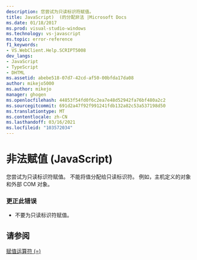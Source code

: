 ```yaml
---
description: 您尝试为只读标识符赋值。
title: JavaScript)  (的分配非法 |Microsoft Docs
ms.date: 01/18/2017
ms.prod: visual-studio-windows
ms.technology: vs-javascript
ms.topic: error-reference
f1_keywords:
- VS.WebClient.Help.SCRIPT5008
dev_langs:
- JavaScript
- TypeScript
- DHTML
ms.assetid: abebe518-07d7-42cd-af50-00bfda17da08
author: mikejo5000
ms.author: mikejo
manager: ghogen
ms.openlocfilehash: 44853f54fd0f6c2ea7e48d52942fa76bf480a2c2
ms.sourcegitcommit: 691d2a47f92f991241fdb132a82c53a537198d50
ms.translationtype: MT
ms.contentlocale: zh-CN
ms.lasthandoff: 03/16/2021
ms.locfileid: "103572034"
---
```

# <a name="illegal-assignment-javascript"></a>非法赋值 (JavaScript)
您尝试为只读标识符赋值。 不能将值分配给只读标识符。 例如，主机定义的对象和外部 COM 对象。  
  
### <a name="to-correct-this-error"></a>更正此错误  
  
- 不要为只读标识符赋值。  
  
## <a name="see-also"></a>请参阅  
 [赋值运算符 (=) ](https://developer.mozilla.org/docs/Web/JavaScript/Reference/Operators#Assignment)

